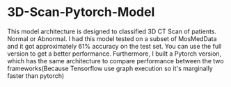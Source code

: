# 3D-Scan-Pytorch-Model
This model architecture is designed to classified 3D CT Scan of patients. Normal or Abnormal. I had this model tested on a
subset of MosMedData and it got approximately 61% accuracy on the test set. You can use the full version to get a better performance. Furthermore, I built a Pytorch version, which has the same architecture to compare performance between the two frameworks(Because Tensorflow use graph execution so it's marginally faster than pytorch)
